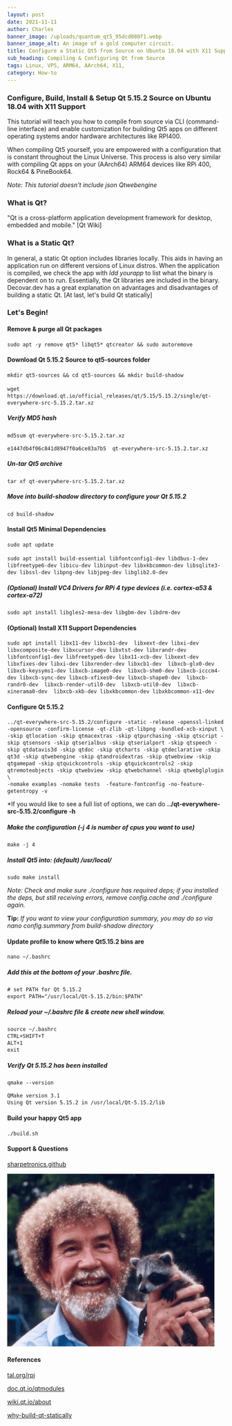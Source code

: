 ```yaml
---
layout: post
date: 2021-11-11
author: Charles
banner_image: /uploads/quantum_qt5_95dcd080f1.webp
banner_image_alt: An image of a gold computer circuit.
title: Configure a Static Qt5 from Source on Ubuntu 18.04 with X11 Support
sub_heading: Compiling & Configuring Qt from Source
tags: Linux, VPS, ARM64, AArch64, X11, 
category: How-to
---
```

### Configure, Build, Install & Setup Qt 5.15.2 Source on Ubuntu 18.04 with X11 Support

This tutorial will teach you how to compile from source via CLI (command-line interface) and enable customization for building Qt5 apps on different operating systems andor hardware architectures like RPI400. 

When compiling Qt5 yourself, you are empowered with a configuration that is constant throughout the Linux Universe. This process is also very similar with compiling Qt apps on your (AArch64) ARM64 devices like RPi 400, Rock64 & PineBook64.

*Note: This tutorial doesn't include json Qtwebengine*

### What is Qt?
"Qt is a cross-platform application development framework for desktop, embedded and mobile." [Qt Wiki]

### What is a Static Qt? 
In general, a static Qt option includes libraries locally. This aids in having an application run on different versions of Linux distros. When the application is compiled, we check the app with *ldd yourapp* to list what the binary is dependent on to run. Essentially, the Qt libraries are included in the binary. Decovar.dev has a great explanation on advantages and disadvantages of building a static Qt. [At last, let's build Qt statically]

### Let's Begin!

#### Remove & purge all Qt packages
```
sudo apt -y remove qt5* libqt5* qtcreator && sudo autoremove
```

#### Download Qt 5.15.2 Source to qt5-sources folder
```
mkdir qt5-sources && cd qt5-sources && mkdir build-shadow

wget https://download.qt.io/official_releases/qt/5.15/5.15.2/single/qt-everywhere-src-5.15.2.tar.xz
```

##### Verify MD5 hash
```
md5sum qt-everywhere-src-5.15.2.tar.xz
```
```
e1447db4f06c841d8947f0a6ce83a7b5  qt-everywhere-src-5.15.2.tar.xz
```

##### Un-tar Qt5 archive
```
tar xf qt-everywhere-src-5.15.2.tar.xz
```

##### Move into build-shadow directory to configure your Qt 5.15.2
```
cd build-shadow
```

#### Install Qt5 Minimal Dependencies
```
sudo apt update

sudo apt install build-essential libfontconfig1-dev libdbus-1-dev libfreetype6-dev libicu-dev libinput-dev libxkbcommon-dev libsqlite3-dev libssl-dev libpng-dev libjpeg-dev libglib2.0-dev
```

##### (Optional) Install VC4 Drivers for RPi 4 type devices (i.e. cortex-a53 & cortex-a72)
```
sudo apt install libgles2-mesa-dev libgbm-dev libdrm-dev
```
#### (Optional) Install X11 Support Dependencies
```
sudo apt install libx11-dev libxcb1-dev  libxext-dev libxi-dev libxcomposite-dev libxcursor-dev libxtst-dev libxrandr-dev libfontconfig1-dev libfreetype6-dev libx11-xcb-dev libxext-dev libxfixes-dev libxi-dev libxrender-dev libxcb1-dev  libxcb-glx0-dev  libxcb-keysyms1-dev libxcb-image0-dev  libxcb-shm0-dev libxcb-icccm4-dev libxcb-sync-dev libxcb-xfixes0-dev libxcb-shape0-dev  libxcb-randr0-dev  libxcb-render-util0-dev  libxcb-util0-dev  libxcb-xinerama0-dev  libxcb-xkb-dev libxkbcommon-dev libxkbcommon-x11-dev
```

#### Configure Qt 5.15.2
```
../qt-everywhere-src-5.15.2/configure -static -release -openssl-linked -opensource -confirm-license -qt-zlib -qt-libpng -bundled-xcb-xinput \
-skip qtlocation -skip qtmacextras -skip qtpurchasing -skip qtscript -skip qtsensors -skip qtserialbus -skip qtserialport -skip qtspeech -skip qtdatavis3d -skip qtdoc -skip qtcharts -skip qtdeclarative -skip qt3d -skip qtwebengine -skip qtandroidextras -skip qtwebview -skip qtgamepad -skip qtquickcontrols -skip qtquickcontrols2 -skip qtremoteobjects -skip qtwebview -skip qtwebchannel -skip qtwebglplugin \
-nomake examples -nomake tests  -feature-fontconfig -no-feature-getentropy -v
```

*If you would like to see a full list of options, we can do **../qt-everywhere-src-5.15.2/configure -h**

##### Make the configuration *(-j 4 is number of cpus you want to use)*
```
make -j 4
```

##### Install Qt5 into: *(default) /usr/local/*
```
sudo make install
```
*Note: Check and make sure ./configure has required deps; if you installed the deps, but still receiving errors, remove config.cache and ./configure again.*

**Tip:** *If you want to view your configuration summary, you may do so via nano config.summary from build-shadow directory*

#### Update profile to know where Qt5.15.2 bins are
```
nano ~/.bashrc
```

##### Add this at the bottom of your .bashrc file.
```
# set PATH for Qt 5.15.2
export PATH="/usr/local/Qt-5.15.2/bin:$PATH"
```

##### Reload your ~/.bashrc file & create new shell window.
```
source ~/.bashrc
CTRL+SHIFT+T
ALT+1
exit
```
##### Verify Qt 5.15.2 has been installed
```
qmake --version
```

```
QMake version 3.1
Using Qt version 5.15.2 in /usr/local/Qt-5.15.2/lib
```
#### Build your happy Qt5 app

```
./build.sh
```
#### Support & Questions
[sharpetronics.github](https://github.com/SharpeTronics/sharpetronics.github.io/issues)

![happy little apps](/uploads/2021/bob-ross-happy.gif)

#### References
[tal.org/rpi](https://www.tal.org/tutorials/building-qt-515-raspberry-pi)

[doc.qt.io/qtmodules](https://doc.qt.io/qt-5/qtmodules.html)

[wiki.qt.io/about](https://wiki.qt.io/About_Qt)

[why-build-qt-statically](https://decovar.dev/blog/2018/02/17/build-qt-statically/#why-build-qt-statically)
